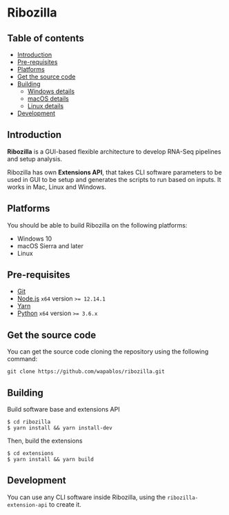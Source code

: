 # Ribozilla

## Table of contents

* [Introduction](#introduction)
* [Pre-requisites](#pre-requisites)
* [Platforms](#platforms)
* [Get the source code](#get-the-source-code)
* [Building](#building)
  * [Windows details](#windows-details)
  * [macOS details](#macos-details)
  * [Linux details](#linux-details)
* [Development](#development)

## Introduction

**Ribozilla** is a GUI-based flexible architecture to develop RNA-Seq pipelines and setup analysis.

Ribozilla has own **Extensions API**, that takes CLI software parameters to be used in GUI to be setup and generates the scripts to run  based on inputs. It works in Mac, Linux and Windows.

## Platforms
You should be able to build Ribozilla on the following platforms:

* Windows 10
* macOS Sierra and later
* Linux

## Pre-requisites

* [Git](https://git-scm.com/)
* [Node.js](https://nodejs.org/en/) `x64` version `>= 12.14.1`
* [Yarn](https://classic.yarnpkg.com/en/docs/install)
* [Python](https://www.python.org/) `x64` version `>= 3.6.x`

## Get the source code

  You can get the source code cloning the repository using the following command:

    git clone https://github.com/wapablos/ribozilla.git

## Building
Build software base and extensions API
```
$ cd ribozilla
$ yarn install && yarn install-dev
```
Then, build the extensions
```
$ cd extensions
$ yarn install && yarn build
```

## Development

You can use any CLI software inside Ribozilla, using the `ribozilla-extension-api` to create it.